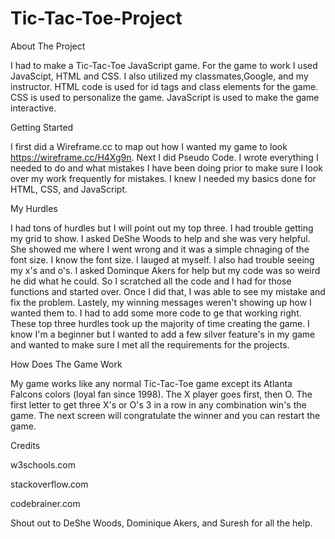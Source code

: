 # Tic-Tac-Toe-Project
About The Project 
  
I had to make a Tic-Tac-Toe JavaScript game. For the game to work I used JavaScipt, HTML and CSS. I also utilized my classmates,Google, and my instructor. HTML code is used for id tags and class elements for the game. CSS is used to personalize the game. JavaScript is used to make the game interactive. 

Getting Started 

I first did a Wireframe.cc to map out how I wanted my game to look https://wireframe.cc/H4Xg9n.  Next I did Pseudo Code. I wrote everything I needed to do and what mistakes I have been doing prior to make sure I look over my work frequently for mistakes. I knew I needed my basics done for HTML, CSS, and JavaScript. 

My Hurdles

I had tons of hurdles but I will point out my top three. I had trouble getting my grid to show. I asked DeShe Woods to help and she was very helpful. She showed me where I went wrong and it was a simple chnaging of the font size. I know the font size. I lauged at myself. I also had trouble seeing my x's and o's. I asked Dominque Akers for help but my code was so weird he did what he could. So I scratched all the code and I had for those functions and started over. Once I did that, I was able to see my mistake and fix the problem. Lastely, my winning messages weren't showing up how I wanted them to. I had to add some more code to ge that working right. These top three hurdles took up the majority of time creating the game. I know I'm a beginner but I wanted to add a few silver feature's in my game and wanted to make sure I met all the requirements for the projects. 

How Does The Game Work 

My game works like any normal Tic-Tac-Toe game except its Atlanta Falcons colors (loyal fan since 1998). The X player goes first, then O. The first letter to get three X's or O's 3 in a row in any combination win's the game. The next screen will congratulate the winner and you can restart the game. 

Credits 

w3schools.com

stackoverflow.com

codebrainer.com

Shout out to DeShe Woods, Dominique Akers, and Suresh for all the help. 

